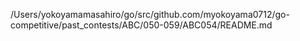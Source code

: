 /Users/yokoyamamasahiro/go/src/github.com/myokoyama0712/go-competitive/past_contests/ABC/050-059/ABC054/README.md